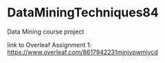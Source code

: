 # DataMiningTechniques84
Data Mining course project

link to Overleaf Assignment 1: https://www.overleaf.com/8617942231mjnjvpwmjycd
